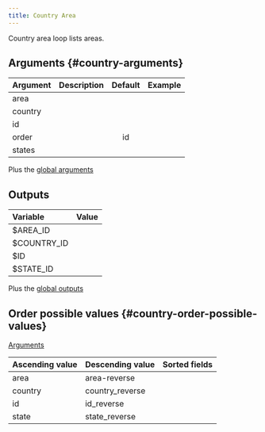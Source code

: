 ```yaml
---
title: Country Area
---
```


Country area loop lists areas.

## Arguments {#country-arguments}

| Argument     | Description                                                                                        | Default | Example                                   |
|--------------|:---------------------------------------------------------------------------------------------------|:-------:|:------------------------------------------|
| area         |                                                                                                    |         |                                           |
| country      |                                                                                                    |         |                                           |
| id           |                                                                                                    |         |                                           |
| order        |                                                                                                    | id      |                                           |
| states       |                                                                                                    |         |                                           |

Plus the [global arguments](./global_arguments)

## Outputs

| Variable         | Value                                                                                              |
|:-----------------|:---------------------------------------------------------------------------------------------------|
| $AREA_ID         |                                                                                                    |
| $COUNTRY_ID      |                                                                                                    |
| $ID              |                                                                                                    |
| $STATE_ID        |                                                                                                    |

Plus the [global outputs](./global_outputs)

## Order possible values {#country-order-possible-values}
[Arguments](#country-arguments)

| Ascending value | Descending value | Sorted fields                    |
|-----------------|------------------|:---------------------------------|
| area            | area-reverse     |                                  |
| country         | country_reverse  |                                  |
| id              | id_reverse       |                                  |
| state           | state_reverse    |                                  |
